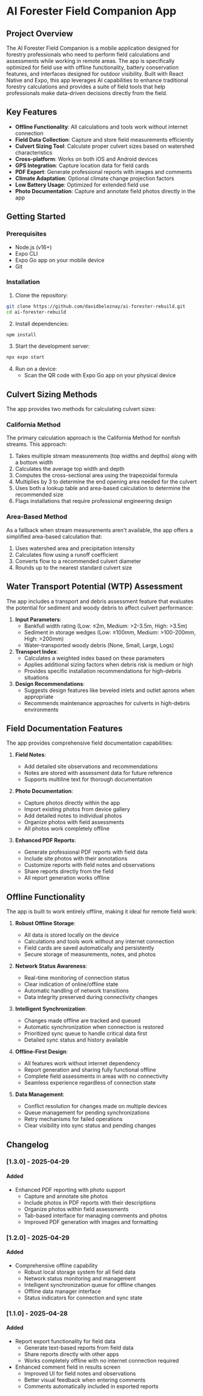 # AI Forester Field Companion App
## Project Overview
The AI Forester Field Companion is a mobile application designed for forestry professionals who need to perform field calculations and assessments while working in remote areas. The app is specifically optimized for field use with offline functionality, battery conservation features, and interfaces designed for outdoor visibility.
Built with React Native and Expo, this app leverages AI capabilities to enhance traditional forestry calculations and provides a suite of field tools that help professionals make data-driven decisions directly from the field.
## Key Features
- **Offline Functionality**: All calculations and tools work without internet connection
- **Field Data Collection**: Capture and store field measurements efficiently
- **Culvert Sizing Tool**: Calculate proper culvert sizes based on watershed characteristics
- **Cross-platform**: Works on both iOS and Android devices
- **GPS Integration**: Capture location data for field cards
- **PDF Export**: Generate professional reports with images and comments
- **Climate Adaptation**: Optional climate change projection factors
- **Low Battery Usage**: Optimized for extended field use
- **Photo Documentation**: Capture and annotate field photos directly in the app
## Getting Started
### Prerequisites
- Node.js (v16+)
- Expo CLI
- Expo Go app on your mobile device
- Git
### Installation
1. Clone the repository:
```bash
git clone https://github.com/davidbeleznay/ai-forester-rebuild.git
cd ai-forester-rebuild
```
2. Install dependencies:
```bash
npm install
```
3. Start the development server:
```bash
npx expo start
```
4. Run on a device:
   - Scan the QR code with Expo Go app on your physical device
## Culvert Sizing Methods
The app provides two methods for calculating culvert sizes:
### California Method
The primary calculation approach is the California Method for nonfish streams. This approach:
1. Takes multiple stream measurements (top widths and depths) along with a bottom width
2. Calculates the average top width and depth
3. Computes the cross-sectional area using the trapezoidal formula
4. Multiplies by 3 to determine the end opening area needed for the culvert
5. Uses both a lookup table and area-based calculation to determine the recommended size
6. Flags installations that require professional engineering design
### Area-Based Method
As a fallback when stream measurements aren't available, the app offers a simplified area-based calculation that:
1. Uses watershed area and precipitation intensity
2. Calculates flow using a runoff coefficient
3. Converts flow to a recommended culvert diameter
4. Rounds up to the nearest standard culvert size
## Water Transport Potential (WTP) Assessment
The app includes a transport and debris assessment feature that evaluates the potential for sediment and woody debris to affect culvert performance:
1. **Input Parameters**:
   - Bankfull width rating (Low: ≤2m, Medium: >2-3.5m, High: >3.5m)
   - Sediment in storage wedges (Low: ≤100mm, Medium: >100-200mm, High: >200mm)
   - Water-transported woody debris (None, Small, Large, Logs)
2. **Transport Index**:
   - Calculates a weighted index based on these parameters
   - Applies additional sizing factors when debris risk is medium or high
   - Provides specific installation recommendations for high-debris situations
3. **Design Recommendations**:
   - Suggests design features like beveled inlets and outlet aprons when appropriate
   - Recommends maintenance approaches for culverts in high-debris environments

## Field Documentation Features
The app provides comprehensive field documentation capabilities:

1. **Field Notes**: 
   - Add detailed site observations and recommendations
   - Notes are stored with assessment data for future reference
   - Supports multiline text for thorough documentation

2. **Photo Documentation**:
   - Capture photos directly within the app
   - Import existing photos from device gallery
   - Add detailed notes to individual photos
   - Organize photos with field assessments
   - All photos work completely offline

3. **Enhanced PDF Reports**:
   - Generate professional PDF reports with field data
   - Include site photos with their annotations
   - Customize reports with field notes and observations
   - Share reports directly from the field
   - All report generation works offline

## Offline Functionality
The app is built to work entirely offline, making it ideal for remote field work:

1. **Robust Offline Storage**:
   - All data is stored locally on the device
   - Calculations and tools work without any internet connection
   - Field cards are saved automatically and persistently
   - Secure storage of measurements, notes, and photos

2. **Network Status Awareness**:
   - Real-time monitoring of connection status
   - Clear indication of online/offline state
   - Automatic handling of network transitions
   - Data integrity preserved during connectivity changes

3. **Intelligent Synchronization**:
   - Changes made offline are tracked and queued
   - Automatic synchronization when connection is restored
   - Prioritized sync queue to handle critical data first
   - Detailed sync status and history available

4. **Offline-First Design**:
   - All features work without internet dependency
   - Report generation and sharing fully functional offline
   - Complete field assessments in areas with no connectivity
   - Seamless experience regardless of connection state

5. **Data Management**:
   - Conflict resolution for changes made on multiple devices
   - Queue management for pending synchronizations
   - Retry mechanisms for failed operations
   - Clear visibility into sync status and pending changes

## Changelog

### [1.3.0] - 2025-04-29
#### Added
- Enhanced PDF reporting with photo support
  - Capture and annotate site photos
  - Include photos in PDF reports with their descriptions
  - Organize photos within field assessments
  - Tab-based interface for managing comments and photos
  - Improved PDF generation with images and formatting

### [1.2.0] - 2025-04-29
#### Added
- Comprehensive offline capability
  - Robust local storage system for all field data
  - Network status monitoring and management
  - Intelligent synchronization queue for offline changes
  - Offline data manager interface
  - Status indicators for connection and sync state

### [1.1.0] - 2025-04-28
#### Added
- Report export functionality for field data
  - Generate text-based reports from field data
  - Share reports directly with other apps
  - Works completely offline with no internet connection required
- Enhanced comment field in results screen
  - Improved UI for field notes and observations
  - Better visual feedback when entering comments
  - Comments automatically included in exported reports
